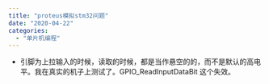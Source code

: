 ```yaml
---
title: "proteus模拟stm32问题"
date: "2020-04-22"
categories: 
  - "单片机编程"
---
```


- 引脚为上拉输入的时候，读取的时候，都是当作悬空的的，而不是默认的高电平。我在真实的机子上测试了。GPIO\_ReadInputDataBit 这个失效。
